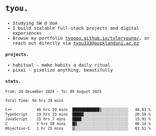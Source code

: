 ## <samp><h3>tyou.</h3></samp>
<samp>
   
   - Studying SW @ UoA
   - I build scalable full-stack projects and digital experiences
   - Browse my portfolio [tyooou.github.io/tyleryoung/](http://tyooou.github.io/tyleryoung/), or reach out directly via [tyou333@aucklanduni.ac.nz](mailto:tyou333@aucklanduni.ac.nz)

#### projects.
- habitual - make habits a daily ritual
- pixai - pixelize anything, beautifully

#### stats.
  <!--START_SECTION:waka-->

```txt
From: 24 December 2024 - To: 05 August 2025

Total Time: 94 hrs 39 mins

C++           46 hrs 29 mins  ████████████▒░░░░░░░░░░░░   48.93 %
TypeScript    19 hrs 33 mins  █████░░░░░░░░░░░░░░░░░░░░   20.59 %
JavaScript    15 hrs 7 mins   ████░░░░░░░░░░░░░░░░░░░░░   15.91 %
C             5 hrs 50 mins   █▓░░░░░░░░░░░░░░░░░░░░░░░   06.14 %
Objective-C   1 hr 25 mins    ▒░░░░░░░░░░░░░░░░░░░░░░░░   01.51 %
```

<!--END_SECTION:waka-->
</samp>
